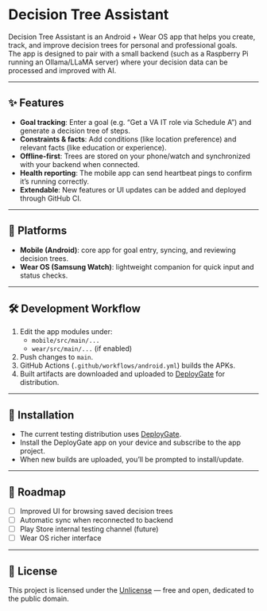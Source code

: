 <!-- MARK: JBO1|actor=Jeremiah ONeal|ts=2025-09-01T10:46-07:00|note=All changes from T14 committed to Github on this date.|license=GPL-3.0-or-later|deliver_to=Lenovo ideacentre|deliver_by=2025-09-01T13:00-07:00|verification=unverified | CARD=A8E9FF8891C.json -->
# Decision Tree Assistant

Decision Tree Assistant is an Android + Wear OS app that helps you create, track, and improve decision trees for personal and professional goals.  
The app is designed to pair with a small backend (such as a Raspberry Pi running an Ollama/LLaMA server) where your decision data can be processed and improved with AI.

---

## ✨ Features

- **Goal tracking**: Enter a goal (e.g. “Get a VA IT role via Schedule A”) and generate a decision tree of steps.
- **Constraints & facts**: Add conditions (like location preference) and relevant facts (like education or experience).
- **Offline-first**: Trees are stored on your phone/watch and synchronized with your backend when connected.
- **Health reporting**: The mobile app can send heartbeat pings to confirm it’s running correctly.
- **Extendable**: New features or UI updates can be added and deployed through GitHub CI.

---

## 📱 Platforms

- **Mobile (Android)**: core app for goal entry, syncing, and reviewing decision trees.  
- **Wear OS (Samsung Watch)**: lightweight companion for quick input and status checks.

---

## 🛠️ Development Workflow

1. Edit the app modules under:
   - `mobile/src/main/...`
   - `wear/src/main/...` (if enabled)
2. Push changes to `main`.
3. GitHub Actions (`.github/workflows/android.yml`) builds the APKs.
4. Built artifacts are downloaded and uploaded to [DeployGate](https://deploygate.com/) for distribution.

---

## 🚀 Installation

- The current testing distribution uses [DeployGate](https://deploygate.com/).  
- Install the DeployGate app on your device and subscribe to the app project.  
- When new builds are uploaded, you’ll be prompted to install/update.

---

## 🔮 Roadmap

- [ ] Improved UI for browsing saved decision trees  
- [ ] Automatic sync when reconnected to backend  
- [ ] Play Store internal testing channel (future)  
- [ ] Wear OS richer interface  

---

## 📄 License

This project is licensed under the [Unlicense](LICENSE) — free and open, dedicated to the public domain.

